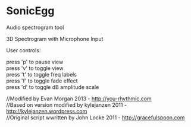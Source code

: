 SonicEgg
========

Audio spectrogram tool

3D Spectrogram with Microphone Input

User controls:

press 'p' to pause view  
press 'v' to toggle view  
press 't' to toggle freq labels  
press 'f' to toggle fade effect  
press 'd' to toggle dB amplitude scale  


//Modified by Evan Morgan 2013 - http://you-rhythmic.com  
//Based on version modified by kylejanzen 2011 - http://kylejanzen.wordpress.com  
//Original script wwritten by John Locke 2011 - http://gracefulspoon.com  
